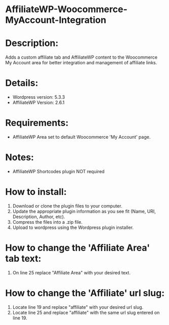 # AffiliateWP-Woocommerce-MyAccount-Integration

# Description:
Adds a custom affiliate tab and AffiliateWP content to the Woocommerce My Account area for better integration and management of affiliate links.

# Details:
- Wordpress version: 5.3.3
- AffiliateWP Version: 2.6.1

# Requirements:
- AffiliateWP Area set to default Woocommerce 'My Account' page.

# Notes:
- AffiliateWP Shortcodes plugin NOT required

# How to install:
1. Download or clone the plugin files to your computer.
2. Update the appropriate plugin information as you see fit (Name, URI, Description, Author, etc).
3. Compress the files into a .zip file.
4. Upload to wordpress using the Wordpress plugin installer.

# How to change the 'Affiliate Area' tab text:
1. On line 25 replace "Affiliate Area" with your desired text.

# How to change the 'Affiliate' url slug:
1. Locate line 19 and replace "affiliate" with your desired url slug.
2. Locate line 25 and replace "affiliate" with the same url slug entered on line 19.